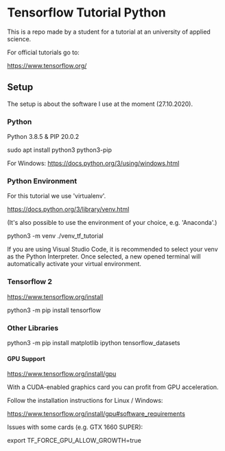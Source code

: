 # Tensorflow Tutorial Python

This is a repo made by a student for a tutorial at an university of applied science.

For official tutorials go to:

https://www.tensorflow.org/

## Setup

The setup is about the software I use at the moment (27.10.2020).

### Python

Python 3.8.5 & PIP 20.0.2

sudo apt install python3 python3-pip

For Windows: https://docs.python.org/3/using/windows.html

### Python Environment

For this tutorial we use 'virtualenv'.

https://docs.python.org/3/library/venv.html

(It's also possible to use the environment of your choice, e.g. 'Anaconda'.)

python3 -m venv ./venv_tf_tutorial

If you are using Visual Studio Code, it is recommended to select your venv as the Python Interpreter. Once selected, a new opened terminal will automatically activate your virtual environment.

### Tensorflow 2

https://www.tensorflow.org/install

python3 -m pip install tensorflow

### Other Libraries

python3 -m pip install matplotlib ipython tensorflow_datasets

#### GPU Support

https://www.tensorflow.org/install/gpu

With a CUDA-enabled graphics card you can profit from GPU acceleration.

Follow the installation instructions for Linux / Windows:

https://www.tensorflow.org/install/gpu#software_requirements

Issues with some cards (e.g. GTX 1660 SUPER):

export TF_FORCE_GPU_ALLOW_GROWTH=true

